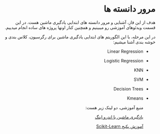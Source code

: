
<div dir="rtl" align='right'>
  
# مرور دانسته ها
  
  هدف از این فاز، آشنایی و مرور دانسته های ابتدایی یادگیری ماشین هست. در این قسمت ویدئوهای آموزشی رو میبینیم و همچنین کنار اونها پروژه های ساده انجام میدییم.
  
  در این مرحله، با این الگوریتم های ابتدایی یادگیری ماشین برای رگرسیون، کلاس بندی و خوشه بندی آشنا میشیم:
  
* Linear Regression
* Logistic Regression
* KNN
* SVM 
* Decision Trees
* Kmeans
  
  منبع آموزشی، دو لینک زیر هست:
  
  [یادگیری ماشین با اندرو اینگ](https://www.youtube.com/watch?v=PPLop4L2eGk&list=PLLssT5z_DsK-h9vYZkQkYNWcItqhlRJLN&index=2)
  
  [آموزش پکیج Scikit-Learn](https://www.youtube.com/watch?v=pqNCD_5r0IU)
